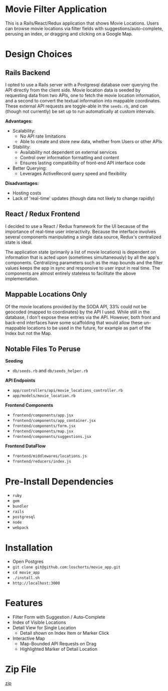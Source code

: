 # Movie Filter Application

This is a Rails/React/Redux application that shows Movie Locations. Users can
browse movie locations via filter fields with suggestions/auto-complete,
perusing an index, or dragging and clicking on a Google Map.

# Design Choices

## Rails Backend

I opted to use a Rails server with a Postgresql database over querying the API
directly from the client side. Movie location data is seeded by requesting data
from two APIs, one to fetch the movie location information, and a second to
convert the textual information into mappable coordinates. These external API
requests are toggle-able in the `seeds.rb`, and can (though not currently) be
set up to run automatically at custom intervals.

**Advantages:**
- Scalability: 
	- No API rate limitations
	- Able to create and store new data, whether from Users or other APIs
- Stability: 
	- Availability not dependent on external services
	- Control over information formatting and content
	- Ensures lasting compatibility of front-end API interface code
-	Better Querying:
	- Leverages ActiveRecord query speed and flexibility

**Disadvantages:**
- Hosting costs
- Lack of 'real-time' updates (though data not likely to change rapidly) 

## React / Redux Frontend

I decided to use a React / Redux framework for the UI because of the importance
of real-time user interactivity. Because the interface involves several components
manipulating a single data source, Redux's centralized state is ideal.

The application state (primarily a list of movie locations) is dependent on
information that is acted upon (sometimes simultaneously) by all the app's
components. Centralizing parameters such as the map bounds and the filter values
keeps the app in sync and responsive to user input in real time. The components
are almost entirely stateless to facilitate the above implementation.

## Mappable Locations Only

Of the movie locations provided by the SODA API, 33% could not be geocoded
(mapped to coordinates) by the API I used. While still in the database, I don't
expose these entries via the API. However, both front and back-end interfaces
have some scaffolding that would allow these un-mappable locations to be used in
the future, for example as part of the Index but not the Map.

## Notable Files To Peruse

**Seeding**
- `db/seeds.rb` and `db/seeds_helper.rb`

**API Endpoints**
- `app/controllers/api/movie_locations_controller.rb`
- `app/models/movie_location.rb`

**Frontend Components**
- `frontend/components/app.jsx`
- `frontend/components/app_container.jsx`
- `frontend/components/form.jsx`
- `frontend/components/map.jsx`
- `frontend/components/suggestions.jsx`

**Frontend DataFlow**
- `frontend/middlewares/locations.js`
- `frontend/reducers/index.js`

# Pre-Install Dependencies 

- `ruby`
- `gem`
- `bundler`
- `rails`
- `postgresql`
-	`node`
- `webpack`

# Installation

- Open Postgres
- `git clone git@github.com:loschorts/movie_app.git`
- `cd movie_app`
- `./install.sh`
- `http://localhost:3000`

# Features

-	Filter Form with Suggestion / Auto-Complete
- Index of Visible Locations
- Detail View for Single Location
	- Detail shown on Index Item or Marker Click
- Interactive Map
	- Map-Bounded API Requests on Drag
	- Highlighted Marker of Detail Location

# Zip File

[zip](https://github.com/loschorts/movie_app/archive/master.zip)

